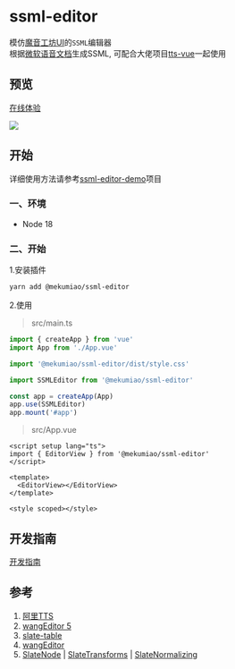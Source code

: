 # ssml-editor

模仿[魔音工坊UI](https://www.moyin.com/overview/article-voice)的`SSML`编辑器  
根据[微软语音文档](https://learn.microsoft.com/zh-cn/azure/ai-services/speech-service/speech-synthesis-markup)生成SSML, 可配合大佬项目[tts-vue](https://github.com/LokerL/tts-vue.git)一起使用

## 预览

[在线体验](https://ssml.sdaxia.top/)

![](https://gcore.jsdelivr.net/gh/mekumiao/img-hosting/upload/20231014220252.png)

## 开始

详细使用方法请参考[ssml-editor-demo](https://github.com/mekumiao/ssml-editor-demo.git)项目

### 一、环境

- Node 18

### 二、开始

1.安装插件

```sh
yarn add @mekumiao/ssml-editor
```

2.使用

> src/main.ts

```ts
import { createApp } from 'vue'
import App from './App.vue'

import '@mekumiao/ssml-editor/dist/style.css'

import SSMLEditor from '@mekumiao/ssml-editor'

const app = createApp(App)
app.use(SSMLEditor)
app.mount('#app')
```

> src/App.vue

```vue
<script setup lang="ts">
import { EditorView } from '@mekumiao/ssml-editor'
</script>

<template>
  <EditorView></EditorView>
</template>

<style scoped></style>
```

## 开发指南

[开发指南](./DEV.md)

## 参考

1. [阿里TTS](https://ai.aliyun.com/nls/tts)
2. [wangEditor 5](https://www.wangeditor.com/)
3. [slate-table](https://github.com/lqs469/slate-table.git)
4. [wangEditor](https://github.com/wangeditor-team/wangEditor.git)
5. [SlateNode](https://docs.slatejs.org/api/nodes/node) | [SlateTransforms](https://docs.slatejs.org/api/transforms) | [SlateNormalizing](https://docs.slatejs.org/concepts/11-normalizing)
